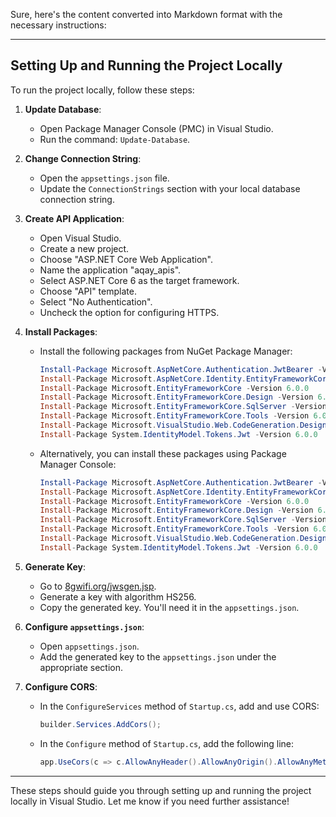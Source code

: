 Sure, here's the content converted into Markdown format with the necessary instructions:

---

## Setting Up and Running the Project Locally

To run the project locally, follow these steps:

1. **Update Database**: 
    - Open Package Manager Console (PMC) in Visual Studio.
    - Run the command: `Update-Database`.

2. **Change Connection String**:
    - Open the `appsettings.json` file.
    - Update the `ConnectionStrings` section with your local database connection string.

3. **Create API Application**:
    - Open Visual Studio.
    - Create a new project.
    - Choose "ASP.NET Core Web Application".
    - Name the application "aqay_apis".
    - Select ASP.NET Core 6 as the target framework.
    - Choose "API" template.
    - Select "No Authentication".
    - Uncheck the option for configuring HTTPS.

4. **Install Packages**:
   - Install the following packages from NuGet Package Manager:
     ```powershell
     Install-Package Microsoft.AspNetCore.Authentication.JwtBearer -Version 6.0.0
     Install-Package Microsoft.AspNetCore.Identity.EntityFrameworkCore -Version 6.0.0
     Install-Package Microsoft.EntityFrameworkCore -Version 6.0.0
     Install-Package Microsoft.EntityFrameworkCore.Design -Version 6.0.0
     Install-Package Microsoft.EntityFrameworkCore.SqlServer -Version 6.0.0
     Install-Package Microsoft.EntityFrameworkCore.Tools -Version 6.0.0
     Install-Package Microsoft.VisualStudio.Web.CodeGeneration.Design -Version 6.0.0
     Install-Package System.IdentityModel.Tokens.Jwt -Version 6.0.0
     ```

   - Alternatively, you can install these packages using Package Manager Console:
     ```powershell
     Install-Package Microsoft.AspNetCore.Authentication.JwtBearer -Version 6.0.0
     Install-Package Microsoft.AspNetCore.Identity.EntityFrameworkCore -Version 6.0.0
     Install-Package Microsoft.EntityFrameworkCore -Version 6.0.0
     Install-Package Microsoft.EntityFrameworkCore.Design -Version 6.0.0
     Install-Package Microsoft.EntityFrameworkCore.SqlServer -Version 6.0.0
     Install-Package Microsoft.EntityFrameworkCore.Tools -Version 6.0.0
     Install-Package Microsoft.VisualStudio.Web.CodeGeneration.Design -Version 6.0.0
     Install-Package System.IdentityModel.Tokens.Jwt -Version 6.0.0
     ```

5. **Generate Key**:
   - Go to [8gwifi.org/jwsgen.jsp](https://8gwifi.org/jwsgen.jsp).
   - Generate a key with algorithm HS256.
   - Copy the generated key. You'll need it in the `appsettings.json`.

6. **Configure `appsettings.json`**:
   - Open `appsettings.json`.
   - Add the generated key to the `appsettings.json` under the appropriate section.

7. **Configure CORS**:
   - In the `ConfigureServices` method of `Startup.cs`, add and use CORS:
     ```csharp
     builder.Services.AddCors();
     ```

   - In the `Configure` method of `Startup.cs`, add the following line:
     ```csharp
     app.UseCors(c => c.AllowAnyHeader().AllowAnyOrigin().AllowAnyMethod());
     ```

---

These steps should guide you through setting up and running the project locally in Visual Studio. Let me know if you need further assistance!
